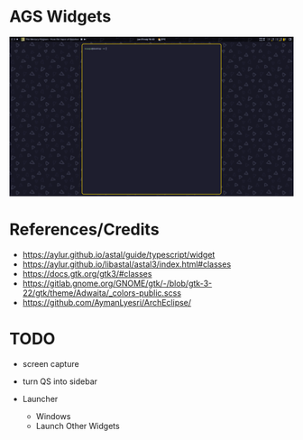# AGS Widgets

![](./screenshot.png)

# References/Credits

- https://aylur.github.io/astal/guide/typescript/widget
- https://aylur.github.io/libastal/astal3/index.html#classes
- https://docs.gtk.org/gtk3/#classes
- https://gitlab.gnome.org/GNOME/gtk/-/blob/gtk-3-22/gtk/theme/Adwaita/_colors-public.scss
- https://github.com/AymanLyesri/ArchEclipse/

# TODO

- screen capture
- turn QS into sidebar


- Launcher
    - Windows
    - Launch Other Widgets